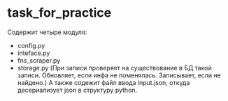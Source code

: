 # task_for_practice


Содержит четыре модуля:
- config.py 
- inteface.py
- fns_scraper.py
- storage.py (При записи проверяет на существование в БД такой записи. Обновляет, если инфа не поменялась. Записывает, если не найдено.)
А также содежит файл ввода input.json, откуда десериализует json в структуру python.
